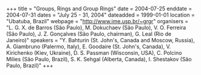 +++
title = "Groups, Rings and Group Rings"
date = 2004-07-25
enddate = 2004-07-31
dates = "July 25 - 31, 2004"
dateadded = 1999-01-01
location = "Ubatuba, Brazil"
webpage = "http://www.ime.usp.br/~grgr"
organisers = "L. G. X. de Barros (São Paulo), M. Dokuchaev (São Paulo), V. O. Ferreira (São Paulo), J. Z. Gonçalves (São Paulo, chairman), G. Leal (Rio de Janeiro)"
speakers = "Y. Bahturin (St. John's, Canada and Moscow, Russia), A. Giambruno (Palermo, Italy), E. Goodaire (St. John's, Canada), V. Kirichenko (Kiev, Ukraine), D. S. Passman (Wisconsin, USA), C. Polcino Milies (São Paulo, Brazil), S. K. Sehgal (Alberta, Canada), I. Shestakov (São Paulo, Brazil)"
+++
